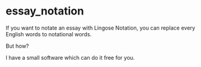 # essay_notation

If you want to notate an essay with Lingose Notation, you can replace every English words to notational words.

But how?

I have a small software which can do it free for you.
